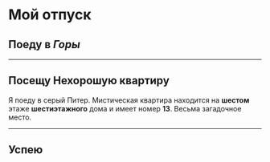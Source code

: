 # Мой отпуск

## Поеду в *Горы*

---
## Посещу  **Нехорошую квартиру**
Я поеду в серый Питер. Мистическая квартира находится на **шестом** этаже **шестиэтажного** дома и имеет номер **13**. Весьма загадочное место.

---
## Успею